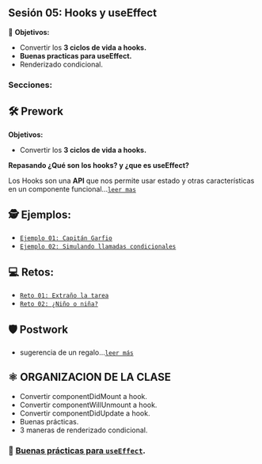 ## Sesión 05: Hooks y useEffect

🎯 **Objetivos:**

- Convertir los **3 ciclos de vida a hooks.**
- **Buenas practicas para useEffect.**
- Renderizado condicional.

### Secciones:

## 🛠 Prework

**Objetivos:**

+ Convertir los **3 ciclos de vida a hooks.**

**Repasando ¿Qué son los hooks? y ¿que es useEffect?**

Los Hooks son una **API** que nos permite usar estado y otras características en un componente funcional...[`leer mas`](Prework)

## 🕵 Ejemplos:

+ [`Ejemplo 01: Capitán Garfio`](Ejemplo-01)
+ [`Ejemplo 02: Simulando llamadas condicionales`](Ejemplo-02)

## 💻 Retos:

+ [`Reto 01: Extraño la tarea`](Reto-01)
+ [`Reto 02: ¿Niño o niña?`](Reto-02)

## 🛡 Postwork
- sugerencia de un regalo...[`leer más`](Postwork/)


## ⚛ ORGANIZACION DE LA CLASE

- Convertir componentDidMount a hook.
- Convertir componentWillUnmount a hook.
- Convertir componentDidUpdate a hook.
- Buenas prácticas.
- 3 maneras de renderizado condicional.



### 🎩 [Buenas prácticas para `useEffect`](../BuenasPracticas/useEffect/Readme.md).
